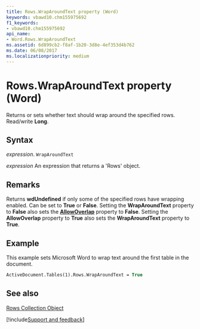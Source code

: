 ```yaml
---
title: Rows.WrapAroundText property (Word)
keywords: vbawd10.chm155975692
f1_keywords:
- vbawd10.chm155975692
api_name:
- Word.Rows.WrapAroundText
ms.assetid: 6d899cb2-f8af-1b20-3d8e-4ef353d4b762
ms.date: 06/08/2017
ms.localizationpriority: medium
---
```



# Rows.WrapAroundText property (Word)

Returns or sets whether text should wrap around the specified rows. Read/write **Long**.


## Syntax

_expression_. `WrapAroundText`

 _expression_ An expression that returns a 'Rows' object.


## Remarks

Returns **wdUndefined** if only some of the specified rows have wrapping enabled. Can be set to **True** or **False**. Setting the **WrapAroundText** property to **False** also sets the **[AllowOverlap](Word.Rows.AllowOverlap.md)** property to **False**. Setting the **AllowOverlap** property to **True** also sets the **WrapAroundText** property to **True**.


## Example

This example sets Microsoft Word to wrap text around the first table in the document.


```vb
ActiveDocument.Tables(1).Rows.WrapAroundText = True
```


## See also


[Rows Collection Object](Word.rows.md)

[!include[Support and feedback](~/includes/feedback-boilerplate.md)]
